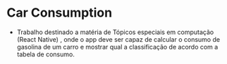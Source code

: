 # Car Consumption
 - Trabalho destinado a matéria de Tópicos especiais em computação (React Native) , onde o app deve ser capaz de calcular o consumo de gasolina de um carro e mostrar qual a classificação de acordo com a tabela de consumo.

